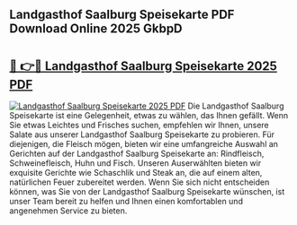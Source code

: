 ## Landgasthof Saalburg Speisekarte PDF Download Online 2025 GkbpD

# <h2><a href="http://gc5gsxs.nevu.top/?p=Landgasthof+Saalburg+Speisekarte">🔗 👉🔴 Landgasthof Saalburg Speisekarte 2025 PDF</a></h2>

[![Landgasthof Saalburg Speisekarte 2025 PDF](https://i.imgur.com/dBaPXMq.png)](http://gc5gsxs.nevu.top/?p=Landgasthof+Saalburg+Speisekarte)
Die Landgasthof Saalburg Speisekarte ist eine Gelegenheit, etwas zu wählen, das Ihnen gefällt. Wenn Sie etwas Leichtes und Frisches suchen, empfehlen wir Ihnen, unsere Salate aus unserer Landgasthof Saalburg Speisekarte zu probieren. Für diejenigen, die Fleisch mögen, bieten wir eine umfangreiche Auswahl an Gerichten auf der Landgasthof Saalburg Speisekarte an: Rindfleisch, Schweinefleisch, Huhn und Fisch. Unseren Auserwählten bieten wir exquisite Gerichte wie Schaschlik und Steak an, die auf einem alten, natürlichen Feuer zubereitet werden. Wenn Sie sich nicht entscheiden können, was Sie von der Landgasthof Saalburg Speisekarte wünschen, ist unser Team bereit zu helfen und Ihnen einen komfortablen und angenehmen Service zu bieten.
